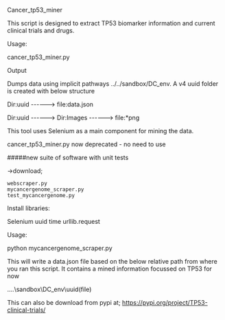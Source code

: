 Cancer_tp53_miner

This script is designed to extract TP53 biomarker information and current clinical trials and drugs.  

Usage:

cancer_tp53_miner.py

Output

Dumps data using implicit pathways  ../../sandbox/DC_env.  A v4 uuid folder is created with below structure

Dir:uuid ------> file:data.json 

Dir:uuid ------> Dir:Images ------> file:*png



This tool uses Selenium as a main component for mining the data.  

cancer_tp53_miner.py now deprecated - no need to use


#####new suite of software with  unit tests

->download;

    webscraper.py
    mycancergenome_scraper.py
    test_mycancergenome.py 

Install libraries:

Selenium
uuid
time
urllib.request 


Usage:

python mycancergenome_scraper.py 

This will write a data.json file based on the below relative path  from where you ran this script.  It contains a mined information focussed on TP53 for now

..\..\sandbox\DC_env\uuid(file)

This can also be download from pypi at; 
https://pypi.org/project/TP53-clinical-trials/


